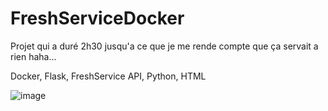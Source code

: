 # FreshServiceDocker

Projet qui a duré 2h30 jusqu'a ce que je me rende compte que ça servait a rien haha...

Docker, Flask, FreshService API, Python, HTML

![image](https://github.com/user-attachments/assets/c5303d5d-7d24-4623-a2f6-60afbd276132)




